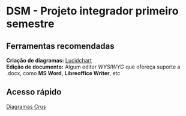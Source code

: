 # DSM - Projeto integrador primeiro semestre

## Ferramentas recomendadas
**Criação de diagramas:** [Lucidchart](https://www.lucidchart.com/pages/pt)  
**Edição de documento:** Algum editor *WYSIWYG* que ofereça suporte a .docx, como **MS Word**, **Libreoffice Writer**, etc  

## Acesso rápido
[Diagramas Crus](https://lucid.app/folder/invitations/accept/inv_9ab579d6-fb04-45f0-80b0-446e823cd061)
